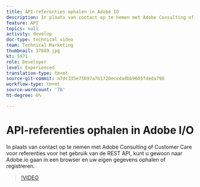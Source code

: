 ```yaml
---
title: API-referenties ophalen in Adobe IO
description: In plaats van contact op te nemen met Adobe Consulting of Customer Care voor referenties voor het gebruik van de REST API, kunt u gewoon naar Adobe.io gaan in een browser en uw eigen gegevens ophalen of registreren.
feature: API
topics: null
activity: develop
doc-type: technical video
team: Technical Marketing
thumbnail: 37889.jpg
kt: 5971
role: Developer
level: Experienced
translation-type: tm+mt
source-git-commit: a7dc335e75697a7b1720eccdadbb9605fdeda798
workflow-type: tm+mt
source-wordcount: '78'
ht-degree: 0%

---
```



# API-referenties ophalen in Adobe I/O

In plaats van contact op te nemen met Adobe Consulting of Customer Care voor referenties voor het gebruik van de REST API, kunt u gewoon naar Adobe.io gaan in een browser en uw eigen gegevens ophalen of registreren.

>[!VIDEO](https://video.tv.adobe.com/v/37889/?quality=12&learn=on)
